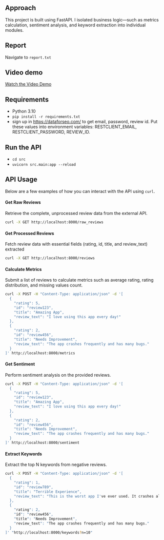 ## Approach

This project is built using FastAPI. 
I isolated business logic—such as metrics calculation, sentiment analysis, and keyword extraction into individual modules. 

## Report
Navigate to ```report.txt```

## Video demo
[Watch the Video Demo](https://www.loom.com/share/3f357e8dd6c34ce8b9c37556c6dcb8b4?sid=b885102f-576a-49fa-864a-01475136ce43)


## Requirements

- Python 3.10
- ```pip install -r requirements.txt```
- sign up in https://dataforseo.com/ to get email, password, review id. Put these values into environment variables: RESTCLIENT_EMAIL, RESTCLIENT_PASSWORD, REVIEW_ID.

## Run the API
- ```cd src```
- ```uvicorn src.main:app --reload```


## API Usage

Below are a few examples of how you can interact with the API using `curl`.

#### Get Raw Reviews
Retrieve the complete, unprocessed review data from the external API.

```bash
curl -X GET http://localhost:8000/raw_reviews
```

#### Get Processed Reviews
Fetch review data with essential fields (rating, id, title, and review_text) extracted

```bash
curl -X GET http://localhost:8000/reviews
```

#### Calculate Metrics
Submit a list of reviews to calculate metrics such as average rating, rating distribution, and missing values count.

```bash
curl -X POST -H "Content-Type: application/json" -d '[
  {
    "rating": 5,
    "id": "review123",
    "title": "Amazing App",
    "review_text": "I love using this app every day!"
  },
  {
    "rating": 2,
    "id": "review456",
    "title": "Needs Improvement",
    "review_text": "The app crashes frequently and has many bugs."
  }
]' http://localhost:8000/metrics
```

#### Get Sentiment
Perform sentiment analysis on the provided reviews.

```bash
curl -X POST -H "Content-Type: application/json" -d '[
  {
    "rating": 5,
    "id": "review123",
    "title": "Amazing App",
    "review_text": "I love using this app every day!"
  },
  {
    "rating": 2,
    "id": "review456",
    "title": "Needs Improvement",
    "review_text": "The app crashes frequently and has many bugs."
  }
]' http://localhost:8000/sentiment
```

#### Extract Keywords
Extract the top N keywords from negative reviews. 

```bash
curl -X POST -H "Content-Type: application/json" -d '[
  {
    "rating": 1,
    "id": "review789",
    "title": "Terrible Experience",
    "review_text": "This is the worst app I've ever used. It crashes all the time!"
  },
  {
    "rating": 2,
    "id": "review456",
    "title": "Needs Improvement",
    "review_text": "The app crashes frequently and has many bugs."
  }
]' "http://localhost:8000/keywords?n=10"
```
